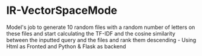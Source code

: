 # IR-VectorSpaceMode
Model's job to generate 10 random files with a random number of letters on these files and start calculating the TF-IDF and the cosine similarity between the inputted query and the files and rank them descending - Using Html as Fronted and Python & Flask as backend
